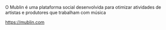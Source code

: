 O Mublin é uma plataforma social desenvolvida para otimizar atividades de artistas e produtores que trabalham com música

https://mublin.com